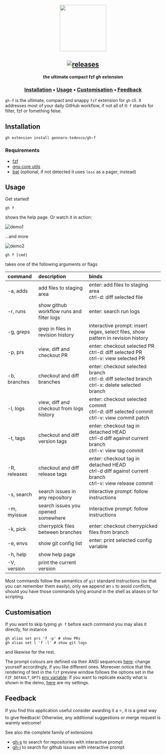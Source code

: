 <h1 align="center">
  <br>
  <img width="150" height="150" src="gh-f-logo.png">
  <br>
</h1>

<h2 align="center">
  <a href="https://github.com/gennaro-tedesco/gh-f/releases">
    <img alt="releases" src="https://img.shields.io/github/release/gennaro-tedesco/gh-f?color=2aa198&style=for-the-badge"/>
  </a>
</h2>

<h4 align="center">the ultimate compact fzf gh extension</h4>
<h3 align="center">
  <a href="#Installation">Installation</a> •
  <a href="#Usage">Usage</a> •
  <a href="#Customisation">Customisation</a> •
  <a href="#Feedback">Feedback</a>
</h3>

`gh-f` is the ultimate, compact and snappy `fzf` extension for `gh` cli. It addresses most of your daily GitHub workflow, if not all of it: `f` stands for filter, fzf or fomething felse.

## Installation

```
gh extension install gennaro-tedesco/gh-f
```

### Requirements

- [fzf](https://github.com/junegunn/fzf)
- [gnu core utils](https://www.gnu.org/software/coreutils/)
- [bat](https://github.com/sharkdp/bat) (optional, if not detected it uses `less` as a pager, instead)

## Usage

Get started!

```
gh f
```

shows the help page. Or watch it in action:

![demo1](https://github.com/user-attachments/assets/64dca1d6-c7c0-429d-b9f3-44c5767fe528)

...and more

![demo2](https://github.com/user-attachments/assets/56e7f973-ae0d-42e3-969f-4cd15e2f0d56)

```
gh f [cmd]
```

takes one of the following arguments or flags

| command | description | binds |
| :----------- | :---------------------------------------- | :------------------------------------------------------------------------------------------------ |
| -a, adds | add files to staging area | enter: add files to staging area<br>ctrl-d: diff selected file |
| -r, runs | show github workflow runs and filter logs | enter: search run logs |
| -g, greps | grep in files in revision history | interactive prompt: insert regex, select files, show pattern in revision history |
| -p, prs | view, diff and checkout PR | enter: checkout selected PR<br>ctrl-d: diff selected PR<br>ctrl-v: view selected PR |
| -b, branches | checkout and diff branches | enter: checkout selected branch<br>ctrl-d: diff selected branch<br>ctrl-x: delete selected branch |
| -l, logs | view, diff and checkout from logs history | enter: checkout selected commit<br>ctrl-d: diff selected commit<br>ctrl-v: view commit patch |
| -t, tags | checkout and diff version tags | enter: checkout tag in detached HEAD<br>ctrl-d diff against current branch<br>ctrl-v: view tag commit |
| -R, releases | checkout and diff release tags | enter: checkout tag in detached HEAD<br>ctrl-d diff against current branch<br>ctrl-v: view release commit |
| -s, search | search issues in any repository | interactive prompt: follow instructions |
| -m, myissue | search issues you opened somewhere | interactive prompt: follow instructions |
| -k, pick | cherrypick files between branches | enter: checkout cherrypicked files from branch |
| -e, envs | show git config list | enter: print selected config variable |
| -h, help | show help page |
| -V, version | print the current version |

Most commands follow the semantics of `git` standard instructions (so that you can remember them easily), only we append an `s` to avoid conflicts, should you have those commands lying around in the shell as aliases or for scripting.

## Customisation

If you want to skip typing `gh f` before each command you may alias it directly, for instance

```
gh alias set prs 'f -p' # show PRs
gh alias set l 'f -l' # show git logs
```

and likewise for the rest.

The prompt colours are defined via their ANSI sequences [here](https://github.com/gennaro-tedesco/gh-f/blob/37157bb30c2bceb99a5c9d6d199c543ce347690f/gh-f#L6-L9): change yourself accordingly, if you like different ones. Moreover notice that the rendering of text in the `fzf` preview window follows the options set in the `FZF_DEFAULT_OPTS` [env variable](https://github.com/junegunn/fzf#environment-variables): if you want to replicate exactly what is shown in the demo, [here](https://github.com/gennaro-tedesco/dotfiles/blob/132eeec7d9573ca3ccd47a078d19029b75010b2b/zsh/zshrc#L43) are my settings.

## Feedback

If you find this application useful consider awarding it a ⭐, it is a great way to give feedback! Otherwise, any additional suggestions or merge request is warmly welcome!

See also the complete family of extensions

- [gh-s](https://github.com/gennaro-tedesco/gh-s) to search for repositories with interactive prompt
- [gh-i](https://github.com/gennaro-tedesco/gh-i) to search for github issues with interactive prompt

